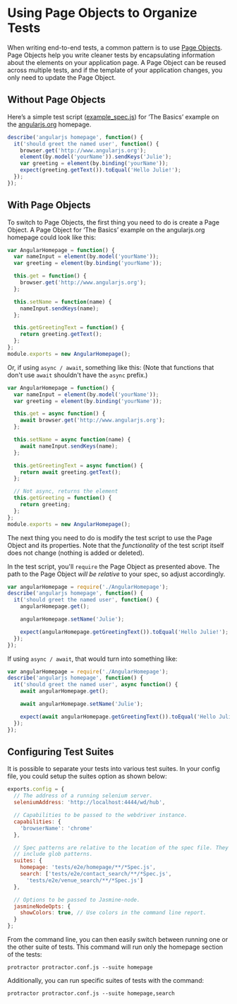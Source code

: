 Using Page Objects to Organize Tests
====================================

When writing end-to-end tests, a common pattern is to use [Page Objects](https://github.com/SeleniumHQ/selenium/wiki/PageObjects). Page Objects help you write cleaner tests by encapsulating information about the elements on your application page. A Page Object can be reused across multiple tests, and if the template of your application changes, you only need to update the Page Object.

Without Page Objects
--------------------

Here’s a simple test script ([example_spec.js](/example/example_spec.js)) for ‘The Basics’ example on the [angularjs.org](http://www.angularjs.org) homepage.

```js
describe('angularjs homepage', function() {
  it('should greet the named user', function() {
    browser.get('http://www.angularjs.org');
    element(by.model('yourName')).sendKeys('Julie');
    var greeting = element(by.binding('yourName'));
    expect(greeting.getText()).toEqual('Hello Julie!');
  });
});
```

With Page Objects
----------------

To switch to Page Objects, the first thing you need to do is create a Page Object. A Page Object for ‘The Basics’ example on the angularjs.org homepage could look like this:

```js
var AngularHomepage = function() {
  var nameInput = element(by.model('yourName'));
  var greeting = element(by.binding('yourName'));

  this.get = function() {
    browser.get('http://www.angularjs.org');
  };

  this.setName = function(name) {
    nameInput.sendKeys(name);
  };

  this.getGreetingText = function() {
    return greeting.getText();
  };
};
module.exports = new AngularHomepage();
```

Or, if using `async / await`, something like this: (Note that functions
that don't use `await` shouldn't have the `async` prefix.)

```js
var AngularHomepage = function() {
  var nameInput = element(by.model('yourName'));
  var greeting = element(by.binding('yourName'));

  this.get = async function() {
    await browser.get('http://www.angularjs.org');
  };

  this.setName = async function(name) {
    await nameInput.sendKeys(name);
  };

  this.getGreetingText = async function() {
    return await greeting.getText();
  };

  // Not async, returns the element
  this.getGreeting = function() {
    return greeting;
  };
};
module.exports = new AngularHomepage();
```

The next thing you need to do is modify the test script to use the Page Object and its properties. Note that the _functionality_ of the test script itself does not change (nothing is added or deleted).

In the test script, you'll `require` the Page Object as presented above. The path to the Page Object _will be relative_ to your spec, so adjust accordingly.

```js
var angularHomepage = require('./AngularHomepage');
describe('angularjs homepage', function() {
  it('should greet the named user', function() {
    angularHomepage.get();

    angularHomepage.setName('Julie');

    expect(angularHomepage.getGreetingText()).toEqual('Hello Julie!');
  });
});
```

If using `async / await`, that would turn into something like:

```js
var angularHomepage = require('./AngularHomepage');
describe('angularjs homepage', function() {
  it('should greet the named user', async function() {
    await angularHomepage.get();

    await angularHomepage.setName('Julie');

    expect(await angularHomepage.getGreetingText()).toEqual('Hello Julie!');
  });
});
```

Configuring Test Suites
-----------------------

It is possible to separate your tests into various test suites. In your config file, you could setup the suites option as shown below:

```js
exports.config = {
  // The address of a running selenium server.
  seleniumAddress: 'http://localhost:4444/wd/hub',

  // Capabilities to be passed to the webdriver instance.
  capabilities: {
    'browserName': 'chrome'
  },

  // Spec patterns are relative to the location of the spec file. They may
  // include glob patterns.
  suites: {
    homepage: 'tests/e2e/homepage/**/*Spec.js',
    search: ['tests/e2e/contact_search/**/*Spec.js',
      'tests/e2e/venue_search/**/*Spec.js']
  },

  // Options to be passed to Jasmine-node.
  jasmineNodeOpts: {
    showColors: true, // Use colors in the command line report.
  }
};
```

From the command line, you can then easily switch between running one or the other suite of tests. This command will run only the homepage section of the tests:

    protractor protractor.conf.js --suite homepage

Additionally, you can run specific suites of tests with the command:

    protractor protractor.conf.js --suite homepage,search
